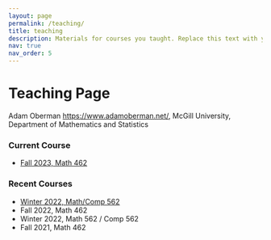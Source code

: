 ```yaml
---
layout: page
permalink: /teaching/
title: teaching
description: Materials for courses you taught. Replace this text with your description.
nav: true
nav_order: 5
---
```


#  Teaching Page 
Adam Oberman https://www.adamoberman.net/, 
McGill University, Department of Mathematics and Statistics

### Current Course
- [Fall 2023, Math 462](https://adam-oberman.github.io/2023_Math462/)
### Recent Courses
- [Winter 2022, Math/Comp 562](https://adam-oberman.github.io/Math562/)
- Fall 2022, Math 462 
- Winter 2022, Math 562 / Comp 562
- Fall 2021, Math 462 
